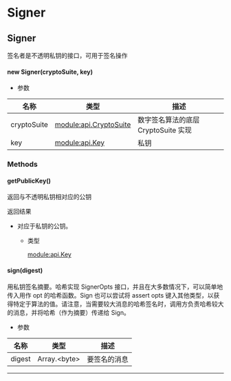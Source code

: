 # Signer

## Signer

签名者是不透明私钥的接口，可用于签名操作

#### new Signer(cryptoSuite, key)

- 参数

| 名称        | 类型                                                                                                            | 描述                                |
| ----------- | --------------------------------------------------------------------------------------------------------------- | ----------------------------------- |
| cryptoSuite | [module:api.CryptoSuite](https://hyperledger.github.io/fabric-sdk-node/release-1.4/module-api.CryptoSuite.html) | 数字签名算法的底层 CryptoSuite 实现 |
| key         | [module:api.Key](https://hyperledger.github.io/fabric-sdk-node/release-1.4/module-api.Key.html)                 | 私钥                                |

### Methods

#### getPublicKey()

返回与不透明私钥相对应的公钥

返回结果

- 对应于私钥的公钥。

  - 类型

    [module:api.Key](https://hyperledger.github.io/fabric-sdk-node/release-1.4/module-api.Key.html)

#### sign(digest)

用私钥签名摘要。哈希实现 SignerOpts 接口，并且在大多数情况下，可以简单地传入用作 opt 的哈希函数。Sign 也可以尝试将 assert opts 键入其他类型，以获得特定于算法的值。请注意，当需要较大消息的哈希签名时，调用方负责哈希较大的消息，并将哈希（作为摘要）传递给 Sign。

- 参数

| 名称   | 类型               | 描述         |
| ------ | ------------------ | ------------ |
| digest | Array.&lt;byte&gt; | 要签名的消息 |

---
